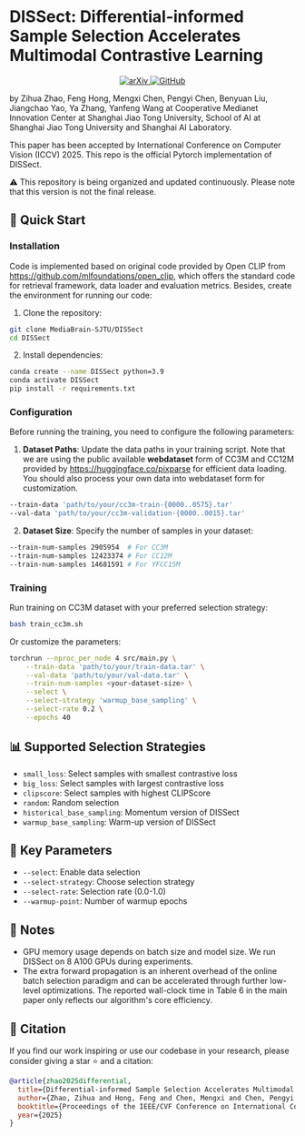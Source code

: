 # DISSect: Differential-informed Sample Selection Accelerates Multimodal Contrastive Learning

<div align="center">   <a href="https://arxiv.org/abs/2507.12998">     <img src="https://img.shields.io/badge/arXiv-2507.12998-b31b1b" alt="arXiv">   </a>  
  <a href="https://github.com/MediaBrain-SJTU/DISSect">     <img src="https://img.shields.io/badge/GitHub-DISSect-brightgreen" alt="GitHub">   </a> </div>

by Zihua Zhao, Feng Hong, Mengxi Chen, Pengyi Chen, Benyuan Liu, Jiangchao Yao, Ya Zhang, Yanfeng Wang at Cooperative Medianet Innovation Center at Shanghai Jiao Tong University, School of AI at Shanghai Jiao Tong University and Shanghai AI Laboratory. 

This paper has been accepted by International Conference on Computer Vision (ICCV) 2025. This repo is the official Pytorch implementation of DISSect.

⚠️ This repository is being organized and updated continuously. Please note that this version is not the final release.

## 🚀 Quick Start

### Installation

Code is implemented based on original code provided by Open CLIP from https://github.com/mlfoundations/open_clip, which offers the standard code for retrieval framework, data loader and evaluation metrics. Besides, create the environment for running our code:

1. Clone the repository:

```bash
git clone MediaBrain-SJTU/DISSect
cd DISSect
```

2. Install dependencies:

```bash
conda create --name DISSect python=3.9
conda activate DISSect
pip install -r requirements.txt
```

### Configuration

Before running the training, you need to configure the following parameters:

1. **Dataset Paths**: Update the data paths in your training script. Note that we are using the public available **webdataset** form of CC3M and CC12M provided by https://huggingface.co/pixparse for efficient data loading. You should also process your own data into webdataset form for customization.

```bash
--train-data 'path/to/your/cc3m-train-{0000..0575}.tar'
--val-data 'path/to/your/cc3m-validation-{0000..0015}.tar'
```

2. **Dataset Size**: Specify the number of samples in your dataset:

```bash
--train-num-samples 2905954  # For CC3M
--train-num-samples 12423374 # For CC12M  
--train-num-samples 14681591 # For YFCC15M
```

### Training

Run training on CC3M dataset with your preferred selection strategy:

```bash
bash train_cc3m.sh
```

Or customize the parameters:

```bash
torchrun --nproc_per_node 4 src/main.py \
    --train-data 'path/to/your/train-data.tar' \
    --val-data 'path/to/your/val-data.tar' \
    --train-num-samples <your-dataset-size> \
    --select \
    --select-strategy 'warmup_base_sampling' \
    --select-rate 0.2 \
    --epochs 40
```

## 📊 Supported Selection Strategies

- `small_loss`: Select samples with smallest contrastive loss
- `big_loss`: Select samples with largest contrastive loss  
- `clipscore`: Select samples with highest CLIPScore
- `random`: Random selection
- `historical_base_sampling`: Momentum version of DISSect
- `warmup_base_sampling`: Warm-up version of DISSect

## 🔧 Key Parameters

- `--select`: Enable data selection
- `--select-strategy`: Choose selection strategy
- `--select-rate`: Selection rate (0.0-1.0)
- `--warmup-point`: Number of warmup epochs

## 📝 Notes

- GPU memory usage depends on batch size and model size. We run DISSect on 8 A100 GPUs during experiments.
- The extra forward propagation is an inherent overhead of the online batch selection paradigm and can be accelerated through further low-level optimizations. The reported wall-clock time in Table 6 in the main paper only reflects our algorithm's core efficiency.

## 🤝 Citation

If you find our work inspiring or use our codebase in your research, please consider giving a star ⭐ and a citation:

```bibtex
@article{zhao2025differential,
  title={Differential-informed Sample Selection Accelerates Multimodal Contrastive Learning},
  author={Zhao, Zihua and Hong, Feng and Chen, Mengxi and Chen, Pengyi and Liu, Benyuan and Yao, Jiangchao and Zhang, Ya and Wang, Yanfeng},
  booktitle={Proceedings of the IEEE/CVF Conference on International Conference on Computer Vision},
  year={2025}
}
```
